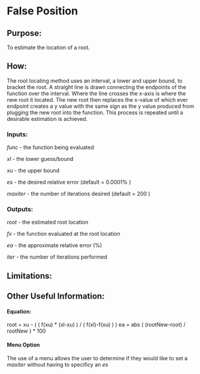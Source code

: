 # False Position

## Purpose:
To estimate the location of a root.

## How:
The root locating method uses an interval, a lower and upper bound, to bracket the root. A straight line is drawn connecting the endpoints of the function over the interval. Where the line crosses the x-axis is where the new root it located. The new root then replaces the x-value of which ever endpoint creates a y value with the same sign as the y value produced from plugging the new root into the function. This process is repeated until a desirable estimation is achieved.


### Inputs:

*func* - the function being evaluated
 
*xl* - the lower guess/bound

*xu* - the upper bound

*es* - the desired relative error (default = 0.0001% )

*maxiter* - the number of iterations desired (default = 200 )



### Outputs:

*root* - the estimated root location

*fx* - the function evaluated at the root location

*ea* - the approximate relative error (%)

*iter* - the number of iterations performed



## Limitations:



## Other Useful Information:

#### Equation:
root = xu - ( ( f(xu) * (xl-xu) ) / ( f(xl)-f(xu) ) )
ea = abs ( (rootNew-root) / rootNew ) * 100

#### Menu Option
The use of a menu allows the user to determine if they would like to set a *maxiter* without having to specificy an *es*
